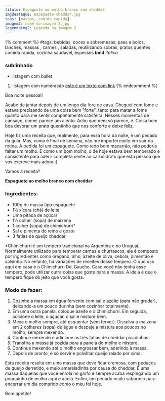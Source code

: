```yaml
---
titulo: Espaguete ao molho branco com cheddar
imgdestaque: espaguete-cheddar.jpg
tags: [massas, comida rapida]
imagem2: nome-da-imagem-2.jpg
legendaimg2: Legenda da imagem 2
---
```

{% comment %}
#tags: bebidas, doces e sobremesas, paes e bolos, lanches, massas , carnes , saladas, reutilizando sobras, pratos quentes, comida rapida, cozinha saudavel, especiais
**bold**
*italico*
### sublinhado
* listagem com bullet
1. listagem com numeração
[este é um texto com link](https://www.enderecodolink.com)
{% endcomment %}

Boa noite pessoal!

Acabo de jantar depois de um longo dia fora de casa. Cheguei com fome e estava precisando de uma coisa bem "forte", tanto para matar a fome quanto para me sentir completamente satisfeita. Nesses momentos de cansaço, comer parece um alento. Acho que nem só parece, é. Coisa bem boa devorar um prato quentinho que nos conforte e deixe feliz.

Hoje fiz uma receita que, realmente, para essa hora da noite, é um pecado da gula. Mas, como é final de semana, não me importei muito em sair da rotina. A pedida foi um espaguete. Como todo bom macarrão, não poderia faltar um molho. E como um bom molho, o de hoje estava bem temperado e consistente para aderir completamente ao carboidrato que esta pessoa que vos escreve mais adora :).

Vamos à receita?

**Espaguete ao molho branco com cheddar**

### Ingredientes:

* 100g de massa tipo espaguete
* 1½ xícara (chá) de leite
* Uma pitada de açúcar
* 1½ colher (sopa) de maizena
* 1 colher (sopa) de chimichurri*
* Sal e pimenta do reino a gosto
* 3 fatias de queijo cheddar

*Chimichurri é um tempero tradicional na Argentina e no Uruguai. Normalmente utilizado para temperar carnes e churrascos, ele é composto por ingredientes como orégano, alho, azeite de oliva, cebola, pimentão e salsinha. No entanto, há variações de receites desse tempero. O que uso aqui em casa é o Chimichurri Del Gaucho. Caso você não tenha esse tempero, pode utilizar outra coisa que goste para a massa. A ideia é que o tempero fique do jeito que você gosta.

### Modo de fazer:

1. Cozinhe a massa em água fervente com sal e azeite (para não grudar), deixando-a um pouco durinha (sem cozinhar totalmente).
2. Em uma outra panela, coloque azeite e o chimichurri. Em seguida, adicione o leite, o açúcar, o sal e misture bem.
3. Mexa o molho sempre, até esquentar (sem ferver). Dissolva a maizena em 2 colheres (sopa) de água e despeje a mistura aos poucos no molho, sempre mexendo.
4. Continue mexendo e adicione as três fatias de cheddar picadinhas.
5. Transfira a massa já cozida para a panela do molho e misture.
6. Continue mexendo até o molho engrossar bem, aderindo à massa.
7. Depois de pronto, é só servir e polvilhar queijo ralado por cima.

Esta receita resulta em uma massa que deve ficar cremosa, com pedaços de queijo derretido, e meio amareladinha por causa do cheddar. É uma massa daquelas que você enrola no garfo e sempre acaba respingando um pouquinho de molho aqui e acolá. Enfim, um pecado muito saboroso para encerrar um dia comprido como o meu foi hoje.

Bom apetite!